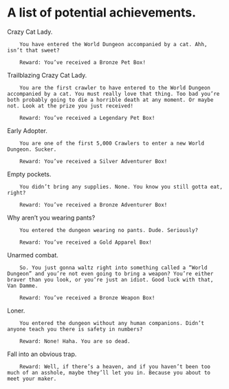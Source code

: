 # A list of potential achievements.


Crazy Cat Lady.
```
	You have entered the World Dungeon accompanied by a cat. Ahh, isn’t that sweet?

	Reward: You’ve received a Bronze Pet Box!
```

Trailblazing Crazy Cat Lady.
```
	You are the first crawler to have entered to the World Dungeon accompanied by a cat. You must really love that thing. Too bad you’re both probably going to die a horrible death at any moment. Or maybe not. Look at the prize you just received!

	Reward: You’ve received a Legendary Pet Box!
```

Early Adopter.
```
	You are one of the first 5,000 Crawlers to enter a new World Dungeon. Sucker.

	Reward: You’ve received a Silver Adventurer Box!
```

Empty pockets.
```
	You didn’t bring any supplies. None. You know you still gotta eat, right?

	Reward: You’ve received a Bronze Adventurer Box!
```

Why aren’t you wearing pants?
```
	You entered the dungeon wearing no pants. Dude. Seriously?

	Reward: You’ve received a Gold Apparel Box!
```

Unarmed combat.
```
	So. You just gonna waltz right into something called a “World Dungeon” and you’re not even going to bring a weapon? You’re either braver than you look, or you’re just an idiot. Good luck with that, Van Damme.

	Reward: You’ve received a Bronze Weapon Box!
```

Loner.
```
	You entered the dungeon without any human companions. Didn’t anyone teach you there is safety in numbers?

	Reward: None! Haha. You are so dead.	
```

Fall into an obvious trap.
```
	Reward: Well, if there’s a heaven, and if you haven’t been too much of an asshole, maybe they’ll let you in. Because you about to meet your maker.
```